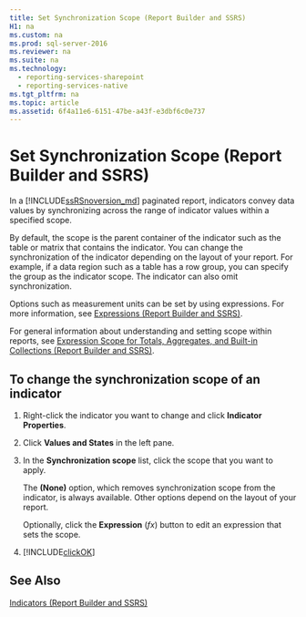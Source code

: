 ```yaml
---
title: Set Synchronization Scope (Report Builder and SSRS)
H1: na
ms.custom: na
ms.prod: sql-server-2016
ms.reviewer: na
ms.suite: na
ms.technology: 
  - reporting-services-sharepoint
  - reporting-services-native
ms.tgt_pltfrm: na
ms.topic: article
ms.assetid: 6f4a11e6-6151-47be-a43f-e3dbf6c0e737
---
```

# Set Synchronization Scope (Report Builder and SSRS)
  In a [!INCLUDE[ssRSnoversion_md](../../Topics/TopicNameContainA/includes/ssRSnoversion_md.md)] paginated report, indicators convey data values by synchronizing across the range of indicator values within a specified scope.   
    
  By default, the scope is the parent container of the indicator such as the table or matrix that contains the indicator. You can change the synchronization of the indicator depending on the layout of your report. For example, if a data region such as a table has a row group, you can specify the group as the indicator scope. The indicator can also omit synchronization.  
  
 Options such as measurement units can be set by using expressions. For more information, see [Expressions &#40;Report Builder and SSRS&#41;](../../Topics/TopicNameNotContainA/Expressions--Report-Builder-and-SSRS-.md).  
  
 For general information about understanding and setting scope within reports, see [Expression Scope for Totals, Aggregates, and Built-in Collections &#40;Report Builder and SSRS&#41;](../../Topics/TopicNameNotContainA/Expression-Scope-for-Totals--Aggregates--and-Built-in-Collections--Report-Builder-and-SSRS-.md).  
  
## To change the synchronization scope of an indicator  
  
1.  Right-click the indicator you want to change and click **Indicator Properties**.  
  
2.  Click **Values and States** in the left pane.  
  
3.  In the **Synchronization scope** list, click the scope that you want to apply.  
  
     The **(None)** option, which removes synchronization scope from the indicator, is always available. Other options depend on the layout of your report.  
  
     Optionally, click the **Expression** (*fx*) button to edit an expression that sets the scope.  
  
4.  [!INCLUDE[clickOK](../../Topics/TopicNameContainA/includes/clickOK_md.md)]  
  
## See Also  
 [Indicators &#40;Report Builder and SSRS&#41;](../../Topics/TopicNameNotContainA/Indicators--Report-Builder-and-SSRS-.md)  
  
  
